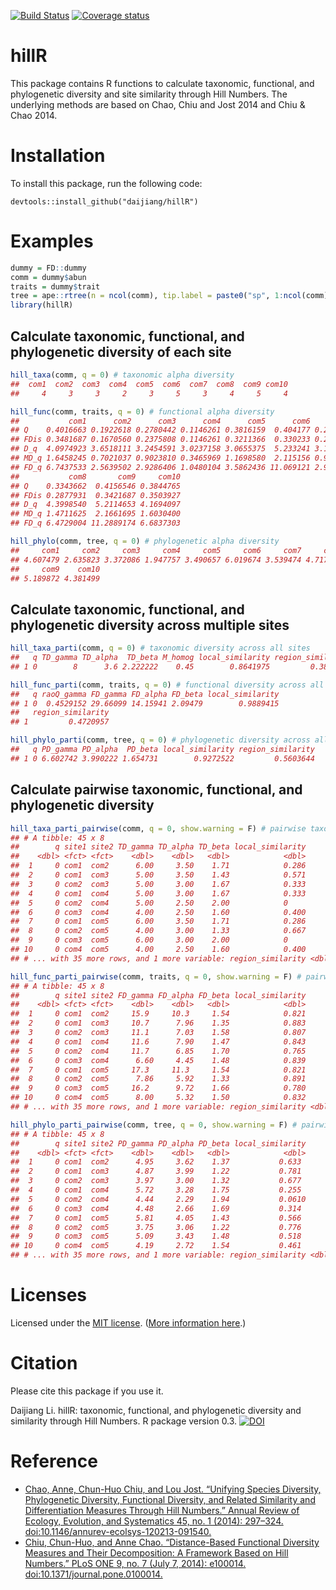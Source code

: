 
<!-- README.md is generated from README.Rmd. Please edit that file -->
[![Build Status](https://travis-ci.org/daijiang/hillR.svg?branch=master)](https://travis-ci.org/daijiang/hillR) [![Coverage status](https://codecov.io/gh/daijiang/hillR/branch/master/graph/badge.svg)](https://codecov.io/github/daijiang/hillR?branch=master)

hillR
=====

This package contains R functions to calculate taxonomic, functional, and phylogenetic diversity and site similarity through Hill Numbers. The underlying methods are based on Chao, Chiu and Jost 2014 and Chiu & Chao 2014.

Installation
============

To install this package, run the following code:

    devtools::install_github("daijiang/hillR")

Examples
========

``` r
dummy = FD::dummy
comm = dummy$abun
traits = dummy$trait
tree = ape::rtree(n = ncol(comm), tip.label = paste0("sp", 1:ncol(comm)))
library(hillR)
```

Calculate taxonomic, functional, and phylogenetic diversity of each site
------------------------------------------------------------------------

``` r
hill_taxa(comm, q = 0) # taxonomic alpha diversity
##  com1  com2  com3  com4  com5  com6  com7  com8  com9 com10 
##     4     3     3     2     3     5     3     4     5     4

hill_func(comm, traits, q = 0) # functional alpha diversity
##           com1      com2      com3      com4      com5      com6      com7
## Q    0.4016663 0.1922618 0.2780442 0.1146261 0.3816159  0.404177 0.2934143
## FDis 0.3481687 0.1670560 0.2375808 0.1146261 0.3211366  0.330233 0.2532751
## D_q  4.0974923 3.6518111 3.2454591 3.0237158 3.0655375  5.233241 3.1470056
## MD_q 1.6458245 0.7021037 0.9023810 0.3465969 1.1698580  2.115156 0.9233765
## FD_q 6.7437533 2.5639502 2.9286406 1.0480104 3.5862436 11.069121 2.9058708
##           com8       com9     com10
## Q    0.3343662  0.4156546 0.3844765
## FDis 0.2877931  0.3421687 0.3503927
## D_q  4.3998540  5.2114653 4.1694097
## MD_q 1.4711625  2.1661695 1.6030400
## FD_q 6.4729004 11.2889174 6.6837303

hill_phylo(comm, tree, q = 0) # phylogenetic alpha diversity
##     com1     com2     com3     com4     com5     com6     com7     com8 
## 4.607479 2.635823 3.372086 1.947757 3.490657 6.019674 3.539474 4.717898 
##     com9    com10 
## 5.189872 4.381499
```

Calculate taxonomic, functional, and phylogenetic diversity across multiple sites
---------------------------------------------------------------------------------

``` r
hill_taxa_parti(comm, q = 0) # taxonomic diversity across all sites
##   q TD_gamma TD_alpha  TD_beta M_homog local_similarity region_similarity
## 1 0        8      3.6 2.222222    0.45        0.8641975         0.3888889

hill_func_parti(comm, traits, q = 0) # functional diversity across all sites
##   q raoQ_gamma FD_gamma FD_alpha FD_beta local_similarity
## 1 0  0.4529152 29.66099 14.15941 2.09479        0.9889415
##   region_similarity
## 1         0.4720957

hill_phylo_parti(comm, tree, q = 0) # phylogenetic diversity across all sites
##   q PD_gamma PD_alpha  PD_beta local_similarity region_similarity
## 1 0 6.602742 3.990222 1.654731        0.9272522         0.5603644
```

Calculate pairwise taxonomic, functional, and phylogenetic diversity
--------------------------------------------------------------------

``` r
hill_taxa_parti_pairwise(comm, q = 0, show.warning = F) # pairwise taxonomic diversity
## # A tibble: 45 x 8
##        q site1 site2 TD_gamma TD_alpha TD_beta local_similarity
##    <dbl> <fct> <fct>    <dbl>    <dbl>   <dbl>            <dbl>
##  1     0 com1  com2      6.00     3.50    1.71            0.286
##  2     0 com1  com3      5.00     3.50    1.43            0.571
##  3     0 com2  com3      5.00     3.00    1.67            0.333
##  4     0 com1  com4      5.00     3.00    1.67            0.333
##  5     0 com2  com4      5.00     2.50    2.00            0    
##  6     0 com3  com4      4.00     2.50    1.60            0.400
##  7     0 com1  com5      6.00     3.50    1.71            0.286
##  8     0 com2  com5      4.00     3.00    1.33            0.667
##  9     0 com3  com5      6.00     3.00    2.00            0    
## 10     0 com4  com5      4.00     2.50    1.60            0.400
## # ... with 35 more rows, and 1 more variable: region_similarity <dbl>

hill_func_parti_pairwise(comm, traits, q = 0, show.warning = F) # pairwise functional diversity
## # A tibble: 45 x 8
##        q site1 site2 FD_gamma FD_alpha FD_beta local_similarity
##    <dbl> <fct> <fct>    <dbl>    <dbl>   <dbl>            <dbl>
##  1     0 com1  com2     15.9     10.3     1.54            0.821
##  2     0 com1  com3     10.7      7.96    1.35            0.883
##  3     0 com2  com3     11.1      7.03    1.58            0.807
##  4     0 com1  com4     11.6      7.90    1.47            0.843
##  5     0 com2  com4     11.7      6.85    1.70            0.765
##  6     0 com3  com4      6.60     4.45    1.48            0.839
##  7     0 com1  com5     17.3     11.3     1.54            0.821
##  8     0 com2  com5      7.86     5.92    1.33            0.891
##  9     0 com3  com5     16.2      9.72    1.66            0.780
## 10     0 com4  com5      8.00     5.32    1.50            0.832
## # ... with 35 more rows, and 1 more variable: region_similarity <dbl>

hill_phylo_parti_pairwise(comm, tree, q = 0, show.warning = F) # pairwise phylogenetic diversity
## # A tibble: 45 x 8
##        q site1 site2 PD_gamma PD_alpha PD_beta local_similarity
##    <dbl> <fct> <fct>    <dbl>    <dbl>   <dbl>            <dbl>
##  1     0 com1  com2      4.95     3.62    1.37           0.633 
##  2     0 com1  com3      4.87     3.99    1.22           0.781 
##  3     0 com2  com3      3.97     3.00    1.32           0.677 
##  4     0 com1  com4      5.72     3.28    1.75           0.255 
##  5     0 com2  com4      4.44     2.29    1.94           0.0610
##  6     0 com3  com4      4.48     2.66    1.69           0.314 
##  7     0 com1  com5      5.81     4.05    1.43           0.566 
##  8     0 com2  com5      3.75     3.06    1.22           0.776 
##  9     0 com3  com5      5.09     3.43    1.48           0.518 
## 10     0 com4  com5      4.19     2.72    1.54           0.461 
## # ... with 35 more rows, and 1 more variable: region_similarity <dbl>
```

Licenses
========

Licensed under the [MIT license](LICENSE). ([More information here](http://en.wikipedia.org/wiki/MIT_License).)

Citation
========

Please cite this package if you use it.

Daijiang Li. hillR: taxonomic, functional, and phylogenetic diversity and similarity through Hill Numbers. R package version 0.3. [![DOI](https://zenodo.org/badge/31509531.svg)](https://zenodo.org/badge/latestdoi/31509531)

Reference
=========

-   [Chao, Anne, Chun-Huo Chiu, and Lou Jost. “Unifying Species Diversity, Phylogenetic Diversity, Functional Diversity, and Related Similarity and Differentiation Measures Through Hill Numbers.” Annual Review of Ecology, Evolution, and Systematics 45, no. 1 (2014): 297–324. doi:10.1146/annurev-ecolsys-120213-091540.](http://dx.doi.org/10.1146/annurev-ecolsys-120213-091540)
-   [Chiu, Chun-Huo, and Anne Chao. “Distance-Based Functional Diversity Measures and Their Decomposition: A Framework Based on Hill Numbers.” PLoS ONE 9, no. 7 (July 7, 2014): e100014. doi:10.1371/journal.pone.0100014.](http://dx.doi.org/10.1371/journal.pone.0100014)
